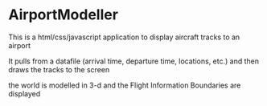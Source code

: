 # AirportModeller

This is a html/css/javascript application to display aircraft tracks to an airport

It pulls from a datafile (arrival time, departure time, locations, etc.) and then draws the tracks to the screen

the world is modelled in 3-d and the Flight Information Boundaries are displayed
